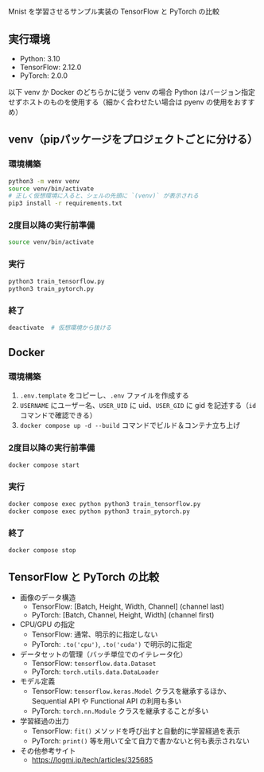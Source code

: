 # 

Mnist を学習させるサンプル実装の TensorFlow と PyTorch の比較

## 実行環境

- Python: 3.10
- TensorFlow: 2.12.0
- PyTorch: 2.0.0

以下 venv か Docker のどちらかに従う
venv の場合 Python はバージョン指定せずホストのものを使用する（細かく合わせたい場合は pyenv の使用をおすすめ）

## venv（pipパッケージをプロジェクトごとに分ける）

### 環境構築

```sh
python3 -m venv venv
source venv/bin/activate
# 正しく仮想環境に入ると、シェルの先頭に `(venv)` が表示される
pip3 install -r requirements.txt
```

### 2度目以降の実行前準備

```sh
source venv/bin/activate
```

### 実行

```sh
python3 train_tensorflow.py
python3 train_pytorch.py
```

### 終了

```sh
deactivate  # 仮想環境から抜ける
```

## Docker

### 環境構築

1. `.env.template` をコピーし、`.env` ファイルを作成する
2. `USERNAME` にユーザー名、`USER_UID` に uid、`USER_GID` に gid を記述する（`id` コマンドで確認できる）
3. `docker compose up -d --build` コマンドでビルド＆コンテナ立ち上げ

### 2度目以降の実行前準備

```sh
docker compose start
```

### 実行

```sh
docker compose exec python python3 train_tensorflow.py
docker compose exec python python3 train_pytorch.py
```

### 終了

```sh
docker compose stop 
```

## TensorFlow と PyTorch の比較

- 画像のデータ構造
  - TensorFlow: [Batch, Height, Width, Channel] (channel last)
  - PyTorch: [Batch, Channel, Height, Width] (channel first)
- CPU/GPU の指定
  - TensorFlow: 通常、明示的に指定しない
  - PyTorch: `.to('cpu')`, `.to('cuda')` で明示的に指定
- データセットの管理（バッチ単位でのイテレータ化）
  - TensorFlow: `tensorflow.data.Dataset`
  - PyTorch: `torch.utils.data.DataLoader`
- モデル定義
  - TensorFlow: `tensorflow.keras.Model` クラスを継承するほか、Sequential API や Functional API の利用も多い
  - PyTorch: `torch.nn.Module` クラスを継承することが多い
- 学習経過の出力
  - TensorFlow: `fit()` メソッドを呼び出すと自動的に学習経過を表示
  - PyTorch: `print()` 等を用いて全て自力で書かないと何も表示されない
- その他参考サイト
  - https://logmi.jp/tech/articles/325685
